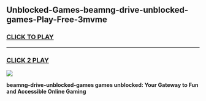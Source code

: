 
## Unblocked-Games-beamng-drive-unblocked-games-Play-Free-3mvme
<h3>
<a href="https://premium76.site?title=beamng-drive-unblocked-games&ref=18A1">CLICK TO PLAY</a></h3>
<hr>

<h3>
<a href="https://premium76.site?title=beamng-drive-unblocked-games&ref=18A1">CLICK 2 PLAY</a>
  
</h3>

<a href="https://premium76.site?title=beamng-drive-unblocked-games&ref=18A1"><img src="https://clearcache.store/games.png"></a>


**beamng-drive-unblocked-games games unblocked: Your Gateway to Fun and Accessible Online Gaming**
